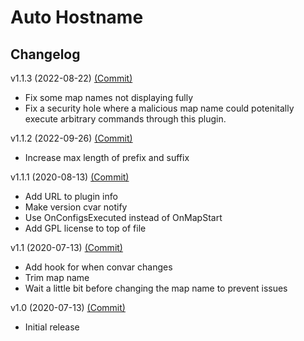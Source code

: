 # Auto Hostname

## Changelog

v1.1.3 (2022-08-22) [(Commit)](https://github.com/llamasking/sourcemod-plugins/commit/462be598b77e9e6e5b30dc0285f696c1fd62647b)

- Fix some map names not displaying fully
- Fix a security hole where a malicious map name could potenitally execute arbitrary commands through this plugin.

v1.1.2 (2022-09-26) [(Commit)](https://github.com/llamasking/sourcemod-plugins/commit/cb53c73a6fa80259eaf5a69dd9972a075729f819)

- Increase max length of prefix and suffix

v1.1.1 (2020-08-13) [(Commit)](https://github.com/llamasking/sourcemod-plugins/commit/2727e5c5b415805e849269033ce06925e5555326)

- Add URL to plugin info
- Make version cvar notify
- Use OnConfigsExecuted instead of OnMapStart
- Add GPL license to top of file

v1.1 (2020-07-13) [(Commit)](https://github.com/llamasking/sourcemod-plugins/commit/de7fbc031e6968e4ec56fb76d76b74ad4e7a2a24)

- Add hook for when convar changes
- Trim map name
- Wait a little bit before changing the map name to prevent issues

v1.0 (2020-07-13) [(Commit)](https://github.com/llamasking/sourcemod-plugins/commit/c79144495b6d4c5bc0d71ee27a842d8f81346e7c)

- Initial release
